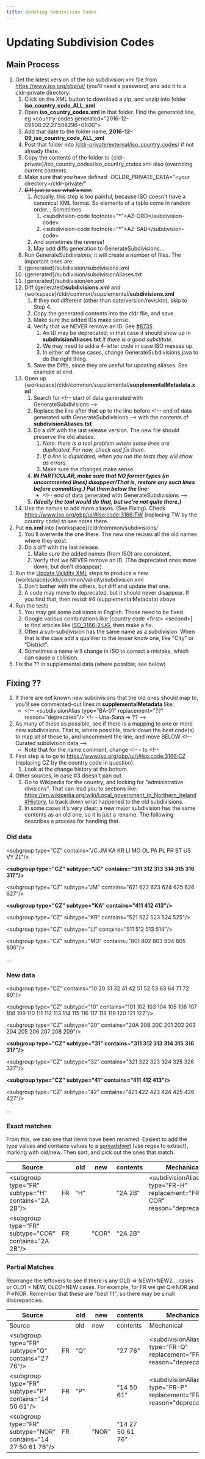 ```yaml
---
title: Updating Subdivision Codes
---
```


# Updating Subdivision Codes

## Main Process

1. Get the latest version of the iso subdivision xml file from https://www.iso.org/obp/ui/ (you'll need a password) and add it to a cldr\-private directory:
	1. Click on the XML button to download a zip, and unzip into folder **iso\_country\_code\_ALL\_xml**
	2. Open **iso\_country\_codes.xml** in that folder. Find the generated line, eg \<country\-codes generated\="2016\-12\-09T08:22:27\.508296\+01:00"\>
	3. Add that date to the folder name, **2016\-12\-09\_iso\_country\_code\_ALL\_xml**
	4. Post that folder into [/cldr\-private/external/iso\_country\_codes](https://goto.google.com/isocountrycodes)/ if not already there.
	5. Copy the contents of the folder to {cldr\-private}/iso\_country\_codes/iso\_country\_codes.xml also (overriding current contents.
	6. Make sure that you have defined \-DCLDR\_PRIVATE\_DATA\="\<your directory\>/cldr\-private/"
	7. ~~Diff just to see what's new.~~
		1. Actually, this step is too painful, because ISO doesn't have a canonical XML format. So elements of a table come in random order... Sometimes
			1. \<subdivision\-code footnote\="\*"\>AZ\-ORD\</subdivision\-code\>
			2. \<subdivision\-code footnote\="\*"\>AZ\-SAD\</subdivision\-code\>
		2. And sometimes the reverse!
		3. May add diffs generation to GenerateSubdivisions...
	8. Run GenerateSubdivisions; it will create a number of files. The important ones are:
	9. {generated}/subdivision/subdivisions.xml
	10. {generated}/subdivision/subdivisionAliases.txt
	11. {generated}/subdivision/en.xml
	12. Diff {generated}**subdivisions.xml** and {workspace}/cldr/common/supplemental/**subdivisions.xml**
		1. If they not different (other than date/version/revision), skip to Step 4\.
		2. Copy the generated contents into the cldr file, and save.
		3. Make sure the added IDs make sense.
		4. Verify that we NEVER remove an ID. See [\#8735](http://unicode.org/cldr/trac/ticket/8735).
			1. An ID may be deprecated; in that case it should show up in **subdivisionAliases.txt** *if there is a good substitute.*
			2. We may need to add a 4\-letter code in case ISO messes up.
			3. In either of these cases, change GenerateSubdivisions.java to do the right thing.
		5. Save the Diffs, since they are useful for updating aliases. See example at end.
	13. Open up {workspace}/cldr/common/supplemental/**supplementalMetadata.xml**
		1. Search for \<!\-\- start of data generated with GenerateSubdivisions \-\-\>
		2. Replace the line after that up to the line before \<!\-\- end of data generated with GenerateSubdivisions \-\-\> with the contents of **subdivisionAliases.txt**
		3. Do a diff with the last release version. The new file should preserve the old aliases.
			1. *Note: there is a tool problem where some lines are duplicated. For now, check and fix them.*
			2. *If a line is duplicated, when you run the tests they will show as errors.*
			3. Make sure the changes make sense.
		4. ***IN PARTICULAR, make sure that NO former types (in*** ***uncommented*** ***lines) disappear!That is, restore any such lines before committing.) Put them below the line:***
			- \<!\-\- end of data generated with GenerateSubdivisions \-\-\>
		5. ***(Ideally the tool would do that, but we're not quite there.)***
	14. Use the names to add more aliases. (See Fixing). Check https://www.iso.org/obp/ui/#iso:code:3166:TW (replacing TW by the country code) to see notes there.
2. Put **en.xml** into {workspace}/cldr/common/subdivisions/
	1. You'll overwrite the one there. The new one reuses all the old names where they exist.
	2. Do a diff with the last release.
		1. Make sure the added names (from ISO) are consistent.
		2. Verify that we NEVER remove an ID. (The deprecated ones move down, but don't disappear).
3. Run the [Update Validity XML](/development/updating-codes/update-validity-xml) steps to produce a new {workspace}/cldr/common/validity/subdivision.xml
	1. Don't bother with the others, but diff and update that one.
	2. A code may move to deprecated, but it should never disappear. If you find that, then revisit \#4 (supplementalMetadata) above
4. Run the tests
	1. You may get some collisions in English. Those need to be fixed.
	2. Google various combinations like \[country code \<first\> \<second\>] to find articles like [ISO\_3166\-2:UG](https://en.wikipedia.org/wiki/ISO_3166-2:UG), then make a fix.
	3. Often a sub\-subdivision has the same name as a subdivision. When that is the case add a qualifier to the lesser know one, like "City" or "District".
	4. Sometimes a name will change in ISO to correct a mistake, which can cause a collision.
5. Fix the ?? in supplemental data (where possible; see below)

## Fixing ??

1. If there are not known new subdivisions that the old ones should map to, you'll see commented\-out lines in **supplementalMetadata** like:
	- \<!\-\- \<subdivisionAlias type\="BA\-01" replacement\="??" reason\="deprecated"/\> \<!\- \- Una\-Sana \=\> ?? \-\-\>
2. As many of these as possible, see if there is a mapping to one or more new subdivisions. That is, where possible, track down the best code(s) to map all of these to, and uncomment the line, and move BELOW \<!\-\- Curated subdivision data \-\-\>
	- Note that for the name comment, change \<!\- \- to \<!\-\-
3. First step is to go to https://www.iso.org/obp/ui/\#iso:code:3166:CZ (replacing CZ by the country code in question).
	1. Look at the change history at the bottom.
4. Other sources, in case \#3 doesn't pan out.
	1. Go to Wikipedia for the country, and looking for "administrative divisions". That can lead you to sections like: https://en.wikipedia.org/wiki/Local_government_in_Northern_Ireland#History, to track down what happened to the old subdivisions.
	2. In some cases it's very clear; a new major subdivision has the same contents as an old one, so it is just a rename. The following describes a process for handling that.

### Old data

\<subgroup type\="CZ" contains\="JC JM KA KR LI MO OL PA PL PR ST US VY ZL"/\>

**\<subgroup type\="CZ" subtype\="JC" contains\="311 312 313 314 315 316 317"/\>**

\<subgroup type\="CZ" subtype\="JM" contains\="621 622 623 624 625 626 627"/\>

**\<subgroup type\="CZ" subtype\="KA" contains\="411 412 413"/\>**

\<subgroup type\="CZ" subtype\="KR" contains\="521 522 523 524 525"/\>

\<subgroup type\="CZ" subtype\="LI" contains\="511 512 513 514"/\>

\<subgroup type\="CZ" subtype\="MO" contains\="801 802 803 804 805 806"/\>

...

### New data

\<subgroup type\="CZ" contains\="10 20 31 32 41 42 51 52 53 63 64 71 72 80"/\>

\<subgroup type\="CZ" subtype\="10" contains\="101 102 103 104 105 106 107 108 109 110 111 112 113 114 115 116 117 118 119 120 121 122"/\>

\<subgroup type\="CZ" subtype\="20" contains\="20A 20B 20C 201 202 203 204 205 206 207 208 209"/\>

**\<subgroup type\="CZ" subtype\="31" contains\="311 312 313 314 315 316 317"/\>**

\<subgroup type\="CZ" subtype\="32" contains\="321 322 323 324 325 326 327"/\>

**\<subgroup type\="CZ" subtype\="41" contains\="411 412 413"/\>**

\<subgroup type\="CZ" subtype\="42" contains\="421 422 423 424 425 426 427"/\>

...

### Exact matches

From this, we can see that items have been renamed. Easiest to add the type values and contains values to a [spreadsheet](https://docs.google.com/spreadsheets/d/1i3YAhD9ADP6d4j6p4s3lY0psNdlOuknBr4ZrX1mihCw/edit) (use regex to extract), marking with old/new. Then sort, and pick out the ones that match.

| Source |  | old | new | contents | Mechanical |
|---|---|---|---|---|---|
| \<subgroup type="FR" subtype="H" contains="2A 2B"/\> | FR | "H" |  | "2A 2B" | \<subdivisionAlias type="FR-H" replacement="FR-COR" reason="deprecated"/\> |
| \<subgroup type="FR" subtype="COR" contains="2A 2B"/\> | FR |  | "COR" | "2A 2B" |  |

### Partial Matches

Rearrange the leftovers to see if there is any OLD \=\> NEW1\+NEW2\... cases or OLD1 \= NEW, OLD2\=NEW cases. For example, for FR we get Q\=\>NOR and P\=\>NOR. Remember that these are "best fit", so there may be small discrepancies.

| Source |  | old | new | contents | Mechanical |  |
|---|---|---|---|---|---|---|
| Source |  | old | new | contents | Mechanical | Fixed ?? cases |
| \<subgroup type="FR" subtype="Q" contains="27 76"/\> | FR | "Q" |  | "27 76" | \<subdivisionAlias type="FR-Q" replacement="FR-?? reason="deprecated"/\> | \<subdivisionAlias type="FR-Q" replacement="FR-NOR" reason="deprecated"/\> |
| \<subgroup type="FR" subtype="P" contains="14 50 61"/\> | FR | "P" |  | "14 50 61" | \<subdivisionAlias type="FR-P" replacement="FR-?? reason="deprecated"/\> | \<subdivisionAlias type="FR-P" replacement="FR-NOR" reason="deprecated"/\> |
| \<subgroup type="FR" subtype="NOR" contains="14 27 50 61 76"/\> | FR |  | "NOR" | "14 27 50 61 76" |  |  |

